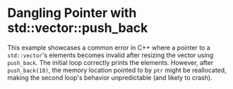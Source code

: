 # Dangling Pointer with std::vector::push_back

This example showcases a common error in C++ where a pointer to a `std::vector`'s elements becomes invalid after resizing the vector using `push_back`.  The initial loop correctly prints the elements. However, after `push_back(10)`, the memory location pointed to by `ptr` might be reallocated, making the second loop's behavior unpredictable (and likely to crash).
